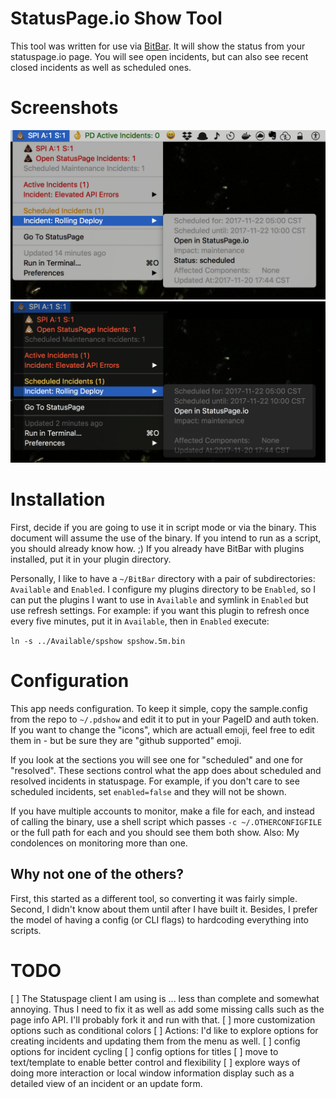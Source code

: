 # StatusPage.io Show Tool
This tool was written for use via [BitBar](https://github.com/matryer/bitbar#writing-plugins). It will show the status from your statuspage.io page. You will see open incidents, but can also see recent closed incidents as well as scheduled ones.

# Screenshots
![In Use With BitBar in MacOS Day mode](./screenshots/SPShowDemoDaytime.png)
![In Use With BitBar in MacOS Night mode](./screenshots/SPShowDemoNightmode.png)

# Installation
First, decide if you are going to use it in script mode or via the
binary. This document will assume the use of the binary. If you intend
to run as a script, you should already know how. ;) If you already have
BitBar with plugins installed, put it in your plugin directory.

Personally, I like to have a `~/BitBar` directory with a pair of
subdirectories: `Available` and `Enabled`. I configure my plugins
directory to be `Enabled`, so I can put the plugins I want to use in
`Available` and symlink in `Enabled` but use refresh settings. For
example: if you want this plugin to refresh once every five minutes, put
it in `Available`, then in `Enabled` execute:

`ln -s ../Available/spshow spshow.5m.bin`

# Configuration
This app needs configuration. To keep it simple, copy the sample.config
from the repo to `~/.pdshow` and edit it to put in your PageID and
auth token. If you want to change the "icons", which are actuall emoji,
feel free to edit them in - but be sure they are "github supported"
emoji.

If you look at the sections you will see one for "scheduled" and one for
"resolved". These sections control what the app does about scheduled and
resolved incidents in statuspage. For example, if you don't care to see
scheduled incidents, set `enabled=false` and they will not be shown.

If you have multiple accounts to monitor, make a file for each, and instead of
calling the binary, use a shell script which passes `-c ~/.OTHERCONFIGFILE` or
the full path for each and you should see them both show. Also: My condolences
on monitoring more than one.

## Why not one of the others?
First, this started as a different tool, so converting it was fairly simple. Second, I didn't know about them until after I have built it. Besides, I prefer the model of having a config (or CLI flags) to hardcoding everything into scripts. 

# TODO
[ ] The Statuspage client I am using is ... less than complete and somewhat annoying. Thus I need to fix it as well as add some missing calls such as the page info API. I'll probably fork it and run with that.
[ ] more customization options such as conditional colors
[ ] Actions: I'd like to explore options for creating incidents and updating them from the menu as well.
[ ] config options for incident cycling
[ ] config options for titles
[ ] move to text/template to enable better control and flexibility
[ ] explore ways of doing more interaction or local window information display such as a detailed view of an incident or an update form.
